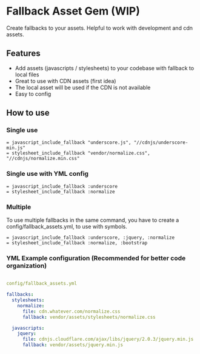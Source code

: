 # Fallback Asset Gem (WIP)
Create fallbacks to your assets. Helpful to work with development and cdn assets.

## Features
* Add assets (javascripts / stylesheets) to your codebase with fallback to local files
* Great to use with CDN assets (first idea)
* The local asset will be used if the CDN is not available
* Easy to config

## How to use

### Single use
```haml
= javascript_include_fallback "underscore.js", "//cdnjs/underscore-min.js"
= stylesheet_include_fallback "vendor/normalize.css", "//cdnjs/normalize.min.css"
```

### Single use with YML config
```haml
= javascript_include_fallback :underscore
= stylesheet_include_fallback :normalize
```

### Multiple

To use multiple fallbacks in the same command, you have to create a config/fallback_assets.yml, to use with symbols.

```haml
= javascript_include_fallback :underscore, :jquery, :normalize
= stylesheet_include_fallback :normalize, :bootstrap
```

### YML Example configuration (Recommended for better code organization)
```yaml

config/fallback_assets.yml

fallbacks:
  stylesheets:
    normalize:
      file: cdn.whatever.com/normalize.css
      fallback: vendor/assets/stylesheets/normalize.css

  javascripts:
    jquery:
      file: cdnjs.cloudflare.com/ajax/libs/jquery/2.0.3/jquery.min.js
      fallback: vendor/assets/jquery.min.js
```

